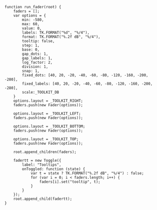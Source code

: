     function run_fader(root) {
        faders = [];
        var options = {
            min: -580,
            max: 60,
            value: 0,
            labels: TK.FORMAT("%d", "%/4"),
            format: TK.FORMAT("%.2f dB", "%/4"),
            tooltip: false,
            step: 1,
            base: 0,
            gap_dots: 1,
            gap_labels: 1,
            log_factor: 2,
            division: 1,
            snap: 1,
            fixed_dots: [40, 20, -20, -40, -60, -80, -120, -160, -200, -280],
            fixed_labels: [40, 20, -20, -40, -60, -80, -120, -160, -200, -280],
            scale:_TOOLKIT_DB
        }
        options.layout = _TOOLKIT_RIGHT;
        faders.push(new Fader(options));
        
        options.layout = _TOOLKIT_LEFT;
        faders.push(new Fader(options));
        
        options.layout = _TOOLKIT_BOTTOM;
        faders.push(new Fader(options));
        
        options.layout = _TOOLKIT_TOP;
        faders.push(new Fader(options));
        
        root.append_children(faders);

        fadertt = new Toggle({
            label: "Tooltips",
            onToggled: function (state) {
                var t = state ? TK.FORMAT("%.2f dB", "%/4") : false;
                for (var i = 0; i < faders.length; i++) {
                    faders[i].set("tooltip", t);
                }
            }
        });
        root.append_child(fadertt);
    }

<script> prepare_example(); </script>

